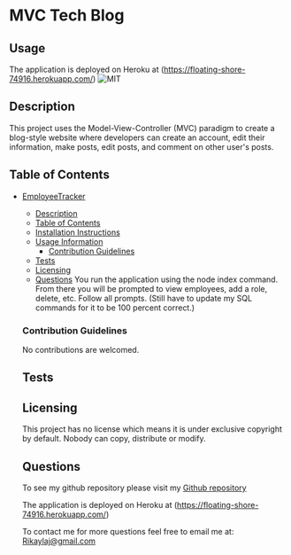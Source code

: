 # MVC Tech Blog

## Usage
The application is deployed on Heroku at (https://floating-shore-74916.herokuapp.com/)
  ![MIT](https://img.shields.io/badge/License-No_License-red)



  
  ## Description
This project uses the Model-View-Controller (MVC) paradigm to create a blog-style website where developers can create an account, edit their information, make posts, edit posts, and comment on other user's posts.

  ## Table of Contents
- [EmployeeTracker](#employeetracker)
  - [Description](#description)
  - [Table of Contents](#table-of-contents)
  - [Installation Instructions](#installation-instructions)
  - [Usage Information](#usage-information)
    - [Contribution Guidelines](#contribution-guidelines)
  - [Tests](#tests)
  - [Licensing](#licensing)
  - [Questions](#questions)
You run the application using the node index command. From there you will be prompted to view employees, add a role, delete, etc. Follow all prompts. (Still have to update my SQL commands for it to be 100 percent correct.)
  
  ### Contribution Guidelines
  No contributions are welcomed.
  
  ## Tests

  
  ## Licensing
  This project has no license which means it is under exclusive copyright by default. Nobody can copy, distribute or modify.

  ## Questions
  To see my github repository please visit my [Github repository](https://github.com/RikRox/TechBlog2)

  The application is deployed on Heroku at (https://floating-shore-74916.herokuapp.com/)


  
  To contact me for more questions feel free to email me at: Rikaylaj@gmail.com
  
  
  
  
